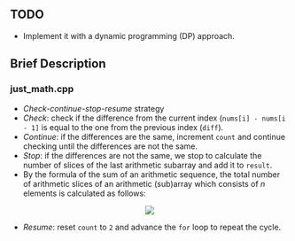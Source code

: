 ## TODO

* Implement it with a dynamic programming (DP) approach.

## Brief Description

### just_math.cpp

* *Check-continue-stop-resume* strategy
* *Check*: check if the difference from the current index (`nums[i] - nums[i - 1]` is equal to the one from the previous index (`diff`).
* *Continue*: if the differences are the same, increment `count` and continue checking until the differences are not the same.
* *Stop*: if the differences are not the same, we stop to calculate the number of slices of the last arithmetic subarray and add it to `result`.
* By the formula of the sum of an arithmetic sequence, the total number of arithmetic slices of an arithmetic (sub)array which consists of *n* elements is calculated as follows:
<p align="center">
  <img src="https://latex.codecogs.com/svg.latex?\frac{(n-1)(n-2)}{2}">
</p>

* *Resume*: reset `count` to `2` and advance the `for` loop to repeat the cycle.
